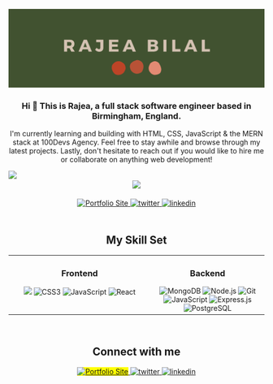 
[![MasterHead](https://github.com/rajea-bilal/rajea-bilal/blob/main/Class%20of%202021%20BS%20Business%20Administration.png)](http://rajea-bilal.netlify.app)
<!-- <h1 align="center">👋 This is Rajea - full stack software engineer</h1> -->
<h3 align="center">Hi 👋 This is Rajea, a full stack software engineer based in Birmingham, England.</h3>

<p align="center">I'm currently learning and building with HTML, CSS, JavaScript & the MERN stack at 100Devs Agency. Feel free to stay awhile and browse through my latest projects. Lastly, don't hesitate to reach out if you would like to hire me or collaborate on anything web development!</p>

<img src="https://img.shields.io/badge/<SUBJECT>-<STATUS>-<COLOR>.svg"/>

<!-- <p><img align="center" src="https://github-readme-streak-stats.herokuapp.com/?user=rajea-bilal&" alt="rajea-bilal" /></p> -->

<!-- Custom streak -->

<div align="center">
  <img src="http://github-readme-streak-stats.herokuapp.com?user=rajea-bilal&date_format=M%20j%5B%2C%20Y%5D&background=415230&fire=B85236&ring=B85236&currStreakLabel=D4C2B2&dates=D4C2B2&sideNums=D4C2B2&sideLabels=D4C2B2&stroke=D4C2B2&currStreakNum=D4C2B2">
</div>


<br>

<!-- Buttons Top -->

<div align="center"> 
<a href="https://rajea-bilal.netlify.app/">
<img src="https://img.shields.io/badge/Portfolio-FE7500?style=for-the-badge" alt="Portfolio Site" style="margin-bottom: 5px;" />
</a>
<a href="https://twitter.com/rajea-bilal">
<img src="https://img.shields.io/badge/twitter-FE7500?acee.svg?&style=for-the-badge&logo=twitter&logoColor=white" alt="twitter" style="margin-bottom: 5px;" />
</a>
<a href="https://linkedin.com/in/jacobasper191">
<img src="https://img.shields.io/badge/linkedin-FE7500?E77B5.svg?&style=for-the-badge&logo=linkedin&logoColor=white" alt="linkedin" style="margin-bottom: 5px;" />
</a>  
</div>

<br>
  
<div align="center">
  
<h2>My Skill Set</h2>

<table><tr><td valign="top" width="50%">

  <h3 align="center">Frontend</h3>

<div align="center">  
<img src="https://img.shields.io/badge/html5-%23E34F26.svg?style=for-the-badge&logo=html5&logoColor=white" height="30" />  
<img src="https://img.shields.io/badge/css3-%231572B6.svg?style=for-the-badge&logo=css3&logoColor=white" alt="CSS3" height="30" />  
<img src="https://img.shields.io/badge/javascript-%23323330.svg?style=for-the-badge&logo=javascript&logoColor=%23F7DF1E)" alt="JavaScript" height="30" />  
<img src="https://img.shields.io/badge/react-%2320232a.svg?style=for-the-badge&logo=react&logoColor=%2361DAFB)" alt="React" height="30" />   
</div>

</td><td valign="top" width="40%">

  <h3 align="center">Backend</h3>

<div align="center">  
<img src="https://img.shields.io/badge/MongoDB-%234ea94b.svg?style=for-the-badge&logo=mongodb&logoColor=white)" alt="MongoDB" height="30" />  
<img src="https://img.shields.io/badge/node.js-6DA55F?style=for-the-badge&logo=node.js&logoColor=white)" alt="Node.js" height="30" />  
<img src="https://img.shields.io/badge/git-%23F05033.svg?style=for-the-badge&logo=git&logoColor=white)" alt="Git" height="30" />  
<img src="https://img.shields.io/badge/javascript-%23323330.svg?style=for-the-badge&logo=javascript&logoColor=%23F7DF1E)" alt="JavaScript" height="30" />  
<img src="https://img.shields.io/badge/express.js-%23404d59.svg?style=for-the-badge&logo=express&logoColor=%2361DAFB)" alt="Express.js" height="30" />
<img src="https://img.shields.io/badge/postgres-%23316192.svg?style=for-the-badge&logo=postgresql&logoColor=white" alt="PostgreSQL" height="30" />  
</div>

</td></tr></table>


</div>




<!-- <p><img align="left" src="https://github-readme-stats.vercel.app/api/top-langs?username=rajea-bilal&show_icons=true&locale=en&layout=compact" alt="rajea-bilal" /></p> -->
<!-- 
<p>&nbsp;<img align="center" src="https://github-readme-stats.vercel.app/api?username=rajea-bilal&show_icons=true&locale=en" alt="rajea-bilal" /></p> -->

<br>

<div align="center">

## Connect with me

<a href="https://rajea-bilal.netlify.app/">
<img src="https://img.shields.io/badge/Portfolio-FE7500?style=for-the-badge" alt="Portfolio Site" style="background:yellow;" />
</a>
<a href="https://twitter.com/rajeabilal">
<img src="https://img.shields.io/badge/twitter-FE7500?acee.svg?&style=for-the-badge&logo=twitter&logoColor=white" alt="twitter" style="margin-bottom: 5px;" />
</a>
<a href="https://www.linkedin.com/in/rajea-bilal-7a3612230/">
<img src="https://img.shields.io/badge/linkedin-FE7500?E77B5.svg?&style=for-the-badge&logo=linkedin&logoColor=white" alt="linkedin" style="margin-bottom: 5px;" />
</a>  

</div>


